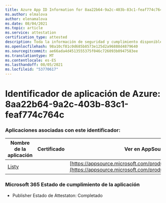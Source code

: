 ```yaml
---
title: Azure App ID Information for 8aa22b64-9a2c-403b-83c1-feaf774c764c
ms.author: elmalova
author: elenamalova
ms.date: 08/04/2021
ms.topic: article
ms.service: attestation
certification_type: attested
description: Toda la información de seguridad y cumplimiento disponible para 8aa22b64-9a2c-403b-83c1-feaf774c764c.
ms.openlocfilehash: 98a10cf81c0d685b8573e125d2a96888d4879640
ms.sourcegitcommit: ae66ada4d4513555375f046c726093b0947583ee
ms.translationtype: MT
ms.contentlocale: es-ES
ms.lasthandoff: 08/05/2021
ms.locfileid: "53770617"
---
```

# <a name="azure-app-id-8aa22b64-9a2c-403b-83c1-feaf774c764c"></a>Identificador de aplicación de Azure: 8aa22b64-9a2c-403b-83c1-feaf774c764c


### <a name="apps-associated-with-this-id"></a>Aplicaciones asociadas con este identificador:
| **Nombre de la aplicación** | **Certificado** | **Ver en AppSource** |
|--------------|---------------|-----------------------|
| [Listy](https://docs.microsoft.com/microsoft-365-app-certification/forward/WA200000798) |  | [https://appsource.microsoft.com/product/office/WA200000798](https://appsource.microsoft.com/product/office/WA200000798) |

### <a name="microsoft-365-app-compliance-status"></a>Microsoft 365 Estado de cumplimiento de la aplicación
- Publisher Estado de Attestaton: Completado
